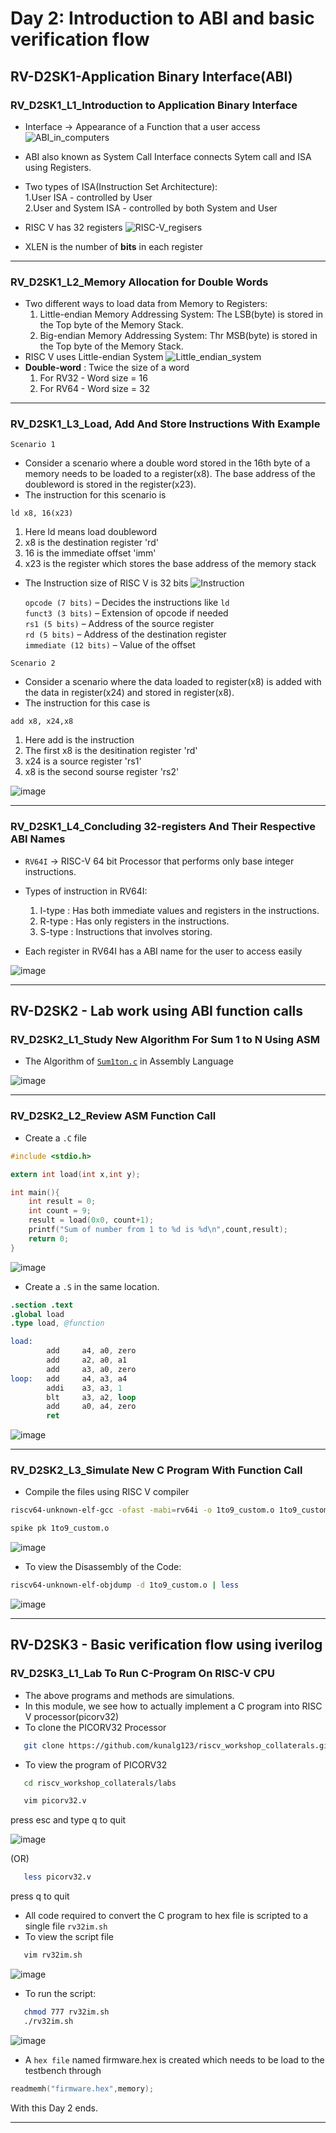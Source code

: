 # Day 2: Introduction to ABI and basic verification flow

## RV-D2SK1-Application Binary Interface(ABI)

### RV_D2SK1_L1_Introduction to Application Binary Interface

- Interface &rarr; Appearance of a Function that a user access
![ABI_in_computers](images/Screenshot%202025-05-05%20170808.png)

- ABI also known as System Call Interface connects Sytem call and ISA using Registers.  
- Two types of ISA(Instruction Set Architecture):  
  1.User ISA - controlled by User  
  2.User and System ISA - controlled by both System and User

  
- RISC V has 32 registers
![RISC-V_regisers](images/Screenshot%202025-05-05%20170922.png) 

- XLEN is the number of **bits** in each register 

___

### RV_D2SK1_L2_Memory Allocation for Double Words

- Two different ways to load data from Memory to Registers:
  1. Little-endian Memory Addressing System: The LSB(byte) is stored in the Top byte of the Memory Stack.
  2. Big-endian Memory Addressing System: Thr MSB(byte) is stored in the Top byte of the Memory Stack.  
- RISC V uses Little-endian System
![Little_endian_system](images/Screenshot%202025-05-05%20174732.png)  
- **Double-word** : Twice the size of a word
  1. For RV32 - Word size = 16
  2. For RV64 - Word size = 32

___

### RV_D2SK1_L3_Load, Add And Store Instructions With Example
`Scenario 1`
- Consider a scenario where a double word stored in the 16th byte of a memory needs to be loaded to a register(x8). The base address of the doubleword is stored in the register(x23).
- The instruction for this scenario is 
```assembly
ld x8, 16(x23)
```
   1. Here ld means load doubleword
   2. x8 is the destination register 'rd'
   3. 16 is the immediate offset 'imm'
   4. x23 is the register which stores the base address of the memory stack

- The Instruction size of RISC V is 32 bits
![Instruction](images/Screenshot%202025-05-05%20183111.png)  

  `opcode (7 bits)` – Decides the instructions like `ld`  
  `funct3 (3 bits)` – Extension of opcode if needed  
  `rs1 (5 bits)` – Address of the source register  
  `rd (5 bits)` – Address of the destination register  
  `immediate (12 bits)` – Value of the offset  

`Scenario 2`
- Consider a scenario where the data loaded to register(x8) is added with the data in register(x24) and stored in register(x8).
- The instruction for this case is
```assembly
add x8, x24,x8
```
  1. Here add is the instruction
  2. The first x8 is the desitination register 'rd'
  3. x24 is a source register 'rs1'
  4. x8  is the second sourse register 'rs2'

![image](images/Screenshot%202025-05-05%20185226.png)

___

### RV_D2SK1_L4_Concluding 32-registers And Their Respective ABI Names

- ``RV64I`` &rarr; RISC-V 64 bit Processor that performs only base integer instructions.  
- Types of instruction in RV64I:
  1. I-type : Has both immediate values and registers in the instructions.
  2. R-type : Has only registers in the instructions.
  3. S-type : Instructions that involves storing.

- Each register in RV64I has a ABI name for the user to access easily  

![image](images/Screenshot%202025-05-05%20190641.png) 

___


## RV-D2SK2 - Lab work using ABI function calls
  
### RV_D2SK2_L1_Study New Algorithm For Sum 1 to N Using ASM

- The Algorithm of [`Sum1ton.c`](Day1.md#rv_d1sk2_l1_c-program-to-compute-sum-from-1-to-n) in Assembly Language

![image](images/Screenshot%202025-05-05%20192316.png)

___

### RV_D2SK2_L2_Review ASM Function Call

- Create a `.C` file  
```c
#include <stdio.h>

extern int load(int x,int y);

int main(){
    int result = 0;
    int count = 9;
    result = load(0x0, count+1);
    printf("Sum of number from 1 to %d is %d\n",count,result);
    return 0;
}
```
![image](images/Screenshot%202025-05-05%20193826.png)

- Create a `.S` in the same location.
```S
.section .text
.global load
.type load, @function

load:
        add     a4, a0, zero
        add     a2, a0, a1
        add     a3, a0, zero
loop:   add     a4, a3, a4
        addi    a3, a3, 1
        blt     a3, a2, loop
        add     a0, a4, zero
        ret
```
![image](images/Screenshot%202025-05-05%20193856.png)

___

### RV_D2SK2_L3_Simulate New C Program With Function Call

- Compile the files using RISC V compiler
```bash
riscv64-unknown-elf-gcc -ofast -mabi=rv64i -o 1to9_custom.o 1to9_custom.c load.S
```  
```bash
spike pk 1to9_custom.o
```
![image](images/Screenshot%202025-05-05%20200214.png)

- To view the Disassembly of the Code:
```bash
riscv64-unknown-elf-objdump -d 1to9_custom.o | less
```
![image](images/Screenshot%202025-05-05%20200322.png)  

___

## RV-D2SK3 - Basic verification flow using iverilog
### RV_D2SK3_L1_Lab To Run C-Program On RISC-V CPU

- The above programs and methods are simulations.
- In this module, we see how to actually implement a C program into RISC V processor(picorv32)
- To clone the PICORV32 Processor

```bash  
   git clone https://github.com/kunalg123/riscv_workshop_collaterals.git
```
- To view the program of PICORV32
```bash
   cd riscv_workshop_collaterals/labs
```
```bash
   vim picorv32.v
```
press esc and type q to quit

![image](images/Screenshot%202025-05-05%20225428.png)

(OR)

```bash
   less picorv32.v
```
press q to quit

- All code required to convert the C program to hex file is scripted to a single file `rv32im.sh` 
- To view the script file
```bash
   vim rv32im.sh
```
![image](images/Screenshot%202025-05-05%20230112.png)
- To run the script:
```bash
   chmod 777 rv32im.sh
   ./rv32im.sh
```
![image](images/Screenshot%202025-05-05%20230253.png)
- A `hex file` named firmware.hex is created which needs to be load to the testbench through 
```v
readmemh("firmware.hex",memory);
```


With this Day 2 ends.
___
